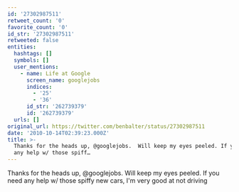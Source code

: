 ```yaml
---
id: '27302987511'
retweet_count: '0'
favorite_count: '0'
id_str: '27302987511'
retweeted: false
entities:
  hashtags: []
  symbols: []
  user_mentions:
    - name: Life at Google
      screen_name: googlejobs
      indices:
        - '25'
        - '36'
      id_str: '262739379'
      id: '262739379'
  urls: []
original_url: https://twitter.com/benbalter/status/27302987511
date: '2010-10-14T02:39:23.000Z'
title: >-
  Thanks for the heads up, @googlejobs.  Will keep my eyes peeled. If you need
  any help w/ those spiff…
---
```


Thanks for the heads up, @googlejobs.  Will keep my eyes peeled. If you need any help w/ those spiffy new cars, I'm very good at not driving